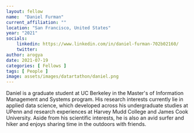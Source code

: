 ```yaml
---
layout: fellow
name:  "Daniel Furman"
current_affiliation: ""
location: "San Francisco, United States"
year: "2021"
socials:
    linkedin: https://www.linkedin.com/in/daniel-furman-702b02160/
    twitter: 
author: arogya
date: 2021-07-19
categories: [ Fellows ]
tags: [ People ]
image: assets/images/datartathon/daniel.png
---
```


Daniel is a graduate student at UC Berkeley in the Master's of Information Management and Systems program. His research interests currently lie in applied data science, which developed across his undergraduate studies at UPenn and research experiences at Harvey Mudd College and James Cook University. Aside from his scientific interests, he is also an avid surfer and hiker and enjoys sharing time in the outdoors with friends. 
